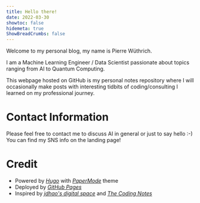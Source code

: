 ```yaml
---
title: Hello there!
date: 2022-03-30
showtoc: false
hidemeta: true
ShowBreadCrumbs: false
---
```


Welcome to my personal blog, my name is Pierre Wüthrich.

I am a Machine Learning Engineer / Data Scientist passionate about topics ranging from AI to Quantum Computing.

This webpage hosted on GitHub is my personal notes repository where I will occasionally make posts with interesting tidbits of coding/consulting I learned on my professional journey.

# Contact Information
Please feel free to contact me to discuss AI in general or just to say hello :-)
You can find my SNS info on the landing page!

# Credit

* Powered by [*Hugo*](https://gohugo.io/) with [*PaperMode*](https://github.com/adityatelange/hugo-PaperMod) theme
* Deployed by [*GitHub Pages*](https://pages.github.com)
* Inspired by [*jdhao's digital space*](https://jdhao.github.io/about/) and [*The Coding Notes*](https://lexcao.io/)

